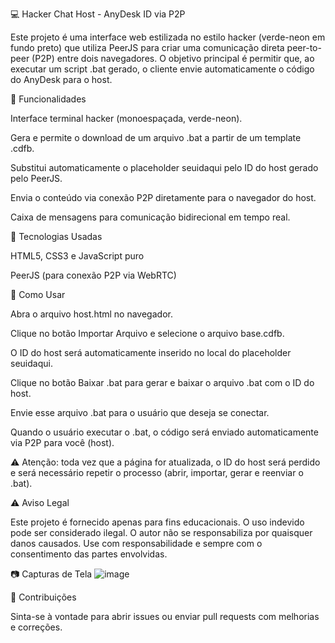 💻 Hacker Chat Host - AnyDesk ID via P2P

Este projeto é uma interface web estilizada no estilo hacker (verde-neon em fundo preto) que utiliza PeerJS para criar uma comunicação direta peer-to-peer (P2P) entre dois navegadores. O objetivo principal é permitir que, ao executar um script .bat gerado, o cliente envie automaticamente o código do AnyDesk para o host.

🚀 Funcionalidades

Interface terminal hacker (monoespaçada, verde-neon).

Gera e permite o download de um arquivo .bat a partir de um template .cdfb.

Substitui automaticamente o placeholder seuidaqui pelo ID do host gerado pelo PeerJS.

Envia o conteúdo via conexão P2P diretamente para o navegador do host.

Caixa de mensagens para comunicação bidirecional em tempo real.

🧪 Tecnologias Usadas

HTML5, CSS3 e JavaScript puro

PeerJS (para conexão P2P via WebRTC)

📁 Como Usar

Abra o arquivo host.html no navegador.

Clique no botão Importar Arquivo e selecione o arquivo base.cdfb.

O ID do host será automaticamente inserido no local do placeholder seuidaqui.

Clique no botão Baixar .bat para gerar e baixar o arquivo .bat com o ID do host.

Envie esse arquivo .bat para o usuário que deseja se conectar.

Quando o usuário executar o .bat, o código será enviado automaticamente via P2P para você (host).

⚠️ Atenção: toda vez que a página for atualizada, o ID do host será perdido e será necessário repetir o processo (abrir, importar, gerar e reenviar o .bat).

⚠️ Aviso Legal

Este projeto é fornecido apenas para fins educacionais. O uso indevido pode ser considerado ilegal. O autor não se responsabiliza por quaisquer danos causados. Use com responsabilidade e sempre com o consentimento das partes envolvidas.

📷 Capturas de Tela
![image](https://github.com/user-attachments/assets/9782b794-1153-41d1-8d21-e0a4a5bd3921)


🤝 Contribuições

Sinta-se à vontade para abrir issues ou enviar pull requests com melhorias e correções.
